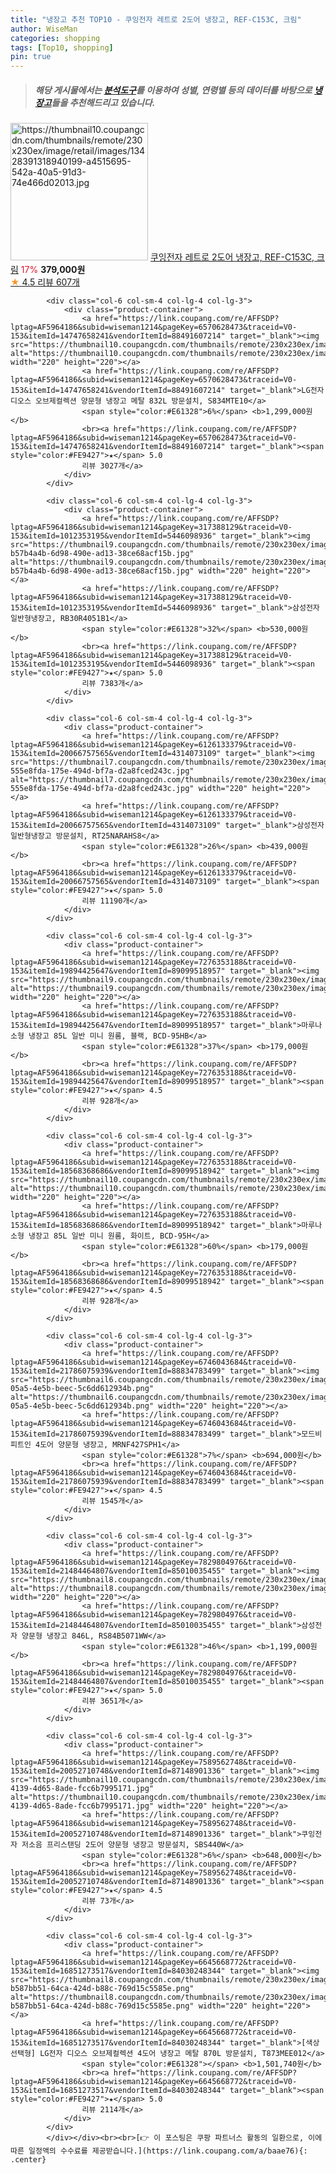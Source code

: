 ```yaml
---
title: "냉장고 추천 TOP10 - 쿠잉전자 레트로 2도어 냉장고, REF-C153C, 크림"
author: WiseMan
categories: shopping
tags: [Top10, shopping]
pin: true
---
```


> ##### 해당 게시물에서는 [**분석도구**](https://itemscout.io/)를 이용하여 **성별**, **연령별** 등의 데이터를 바탕으로 [**냉장고**](https://link.coupang.com/a/baae76)들을 추천해드리고 있습니다.
<div class="container"><div class="row">
            <div class="col-6 col-sm-4 col-lg-4 col-lg-3">
                <div class="product-container">
                    <a href="https://link.coupang.com/re/AFFSDP?lptag=AF5964186&subid=wiseman1214&pageKey=5579078885&traceid=V0-153&itemId=8911565463&vendorItemId=76198193583" target="_blank"><img src="https://thumbnail10.coupangcdn.com/thumbnails/remote/230x230ex/image/retail/images/13428391318940199-a4515695-542a-40a5-91d3-74e466d02013.jpg" alt="https://thumbnail10.coupangcdn.com/thumbnails/remote/230x230ex/image/retail/images/13428391318940199-a4515695-542a-40a5-91d3-74e466d02013.jpg" width="220" height="220"></a>
                    <a href="https://link.coupang.com/re/AFFSDP?lptag=AF5964186&subid=wiseman1214&pageKey=5579078885&traceid=V0-153&itemId=8911565463&vendorItemId=76198193583" target="_blank">쿠잉전자 레트로 2도어 냉장고, REF-C153C, 크림</a>
                    <span style="color:#E61328">17%</span> <b>379,000원</b>
                    <br><a href="https://link.coupang.com/re/AFFSDP?lptag=AF5964186&subid=wiseman1214&pageKey=5579078885&traceid=V0-153&itemId=8911565463&vendorItemId=76198193583" target="_blank"><span style="color:#FE9427">★</span> 4.5
                    리뷰 607개</a>
                </div>
            </div>
            
            <div class="col-6 col-sm-4 col-lg-4 col-lg-3">
                <div class="product-container">
                    <a href="https://link.coupang.com/re/AFFSDP?lptag=AF5964186&subid=wiseman1214&pageKey=6570628473&traceid=V0-153&itemId=14747658241&vendorItemId=88491607214" target="_blank"><img src="https://thumbnail10.coupangcdn.com/thumbnails/remote/230x230ex/image/vendor_inventory/fd21/2b0fee169d5f6fa548f99f8e2e27cbdd769c2352f55cf1c85f9e69cda4c6.png" alt="https://thumbnail10.coupangcdn.com/thumbnails/remote/230x230ex/image/vendor_inventory/fd21/2b0fee169d5f6fa548f99f8e2e27cbdd769c2352f55cf1c85f9e69cda4c6.png" width="220" height="220"></a>
                    <a href="https://link.coupang.com/re/AFFSDP?lptag=AF5964186&subid=wiseman1214&pageKey=6570628473&traceid=V0-153&itemId=14747658241&vendorItemId=88491607214" target="_blank">LG전자 디오스 오브제컬렉션 양문형 냉장고 메탈 832L 방문설치, S834MTE10</a>
                    <span style="color:#E61328">6%</span> <b>1,299,000원</b>
                    <br><a href="https://link.coupang.com/re/AFFSDP?lptag=AF5964186&subid=wiseman1214&pageKey=6570628473&traceid=V0-153&itemId=14747658241&vendorItemId=88491607214" target="_blank"><span style="color:#FE9427">★</span> 5.0
                    리뷰 3027개</a>
                </div>
            </div>
            
            <div class="col-6 col-sm-4 col-lg-4 col-lg-3">
                <div class="product-container">
                    <a href="https://link.coupang.com/re/AFFSDP?lptag=AF5964186&subid=wiseman1214&pageKey=317388129&traceid=V0-153&itemId=1012353195&vendorItemId=5446098936" target="_blank"><img src="https://thumbnail9.coupangcdn.com/thumbnails/remote/230x230ex/image/retail/images/679515642825203-b57b4a4b-6d98-490e-ad13-38ce68acf15b.jpg" alt="https://thumbnail9.coupangcdn.com/thumbnails/remote/230x230ex/image/retail/images/679515642825203-b57b4a4b-6d98-490e-ad13-38ce68acf15b.jpg" width="220" height="220"></a>
                    <a href="https://link.coupang.com/re/AFFSDP?lptag=AF5964186&subid=wiseman1214&pageKey=317388129&traceid=V0-153&itemId=1012353195&vendorItemId=5446098936" target="_blank">삼성전자 일반형냉장고, RB30R4051B1</a>
                    <span style="color:#E61328">32%</span> <b>530,000원</b>
                    <br><a href="https://link.coupang.com/re/AFFSDP?lptag=AF5964186&subid=wiseman1214&pageKey=317388129&traceid=V0-153&itemId=1012353195&vendorItemId=5446098936" target="_blank"><span style="color:#FE9427">★</span> 5.0
                    리뷰 7383개</a>
                </div>
            </div>
            
            <div class="col-6 col-sm-4 col-lg-4 col-lg-3">
                <div class="product-container">
                    <a href="https://link.coupang.com/re/AFFSDP?lptag=AF5964186&subid=wiseman1214&pageKey=6126133379&traceid=V0-153&itemId=20066757565&vendorItemId=4314073109" target="_blank"><img src="https://thumbnail7.coupangcdn.com/thumbnails/remote/230x230ex/image/retail/images/2977146600423342-555e8fda-175e-494d-bf7a-d2a8fced243c.jpg" alt="https://thumbnail7.coupangcdn.com/thumbnails/remote/230x230ex/image/retail/images/2977146600423342-555e8fda-175e-494d-bf7a-d2a8fced243c.jpg" width="220" height="220"></a>
                    <a href="https://link.coupang.com/re/AFFSDP?lptag=AF5964186&subid=wiseman1214&pageKey=6126133379&traceid=V0-153&itemId=20066757565&vendorItemId=4314073109" target="_blank">삼성전자 일반형냉장고 방문설치, RT25NARAHS8</a>
                    <span style="color:#E61328">26%</span> <b>439,000원</b>
                    <br><a href="https://link.coupang.com/re/AFFSDP?lptag=AF5964186&subid=wiseman1214&pageKey=6126133379&traceid=V0-153&itemId=20066757565&vendorItemId=4314073109" target="_blank"><span style="color:#FE9427">★</span> 5.0
                    리뷰 11190개</a>
                </div>
            </div>
            
            <div class="col-6 col-sm-4 col-lg-4 col-lg-3">
                <div class="product-container">
                    <a href="https://link.coupang.com/re/AFFSDP?lptag=AF5964186&subid=wiseman1214&pageKey=7276353188&traceid=V0-153&itemId=19894425647&vendorItemId=89099518957" target="_blank"><img src="https://thumbnail9.coupangcdn.com/thumbnails/remote/230x230ex/image/vendor_inventory/3bdd/133a00253e768062ee3a6e1b4c4e4e3aa85fbb9cacb8063df635074e5ae8.jpg" alt="https://thumbnail9.coupangcdn.com/thumbnails/remote/230x230ex/image/vendor_inventory/3bdd/133a00253e768062ee3a6e1b4c4e4e3aa85fbb9cacb8063df635074e5ae8.jpg" width="220" height="220"></a>
                    <a href="https://link.coupang.com/re/AFFSDP?lptag=AF5964186&subid=wiseman1214&pageKey=7276353188&traceid=V0-153&itemId=19894425647&vendorItemId=89099518957" target="_blank">마루나 소형 냉장고 85L 일반 미니 원룸, 블랙, BCD-95HB</a>
                    <span style="color:#E61328">37%</span> <b>179,000원</b>
                    <br><a href="https://link.coupang.com/re/AFFSDP?lptag=AF5964186&subid=wiseman1214&pageKey=7276353188&traceid=V0-153&itemId=19894425647&vendorItemId=89099518957" target="_blank"><span style="color:#FE9427">★</span> 4.5
                    리뷰 928개</a>
                </div>
            </div>
            
            <div class="col-6 col-sm-4 col-lg-4 col-lg-3">
                <div class="product-container">
                    <a href="https://link.coupang.com/re/AFFSDP?lptag=AF5964186&subid=wiseman1214&pageKey=7276353188&traceid=V0-153&itemId=18568368686&vendorItemId=89099518942" target="_blank"><img src="https://thumbnail10.coupangcdn.com/thumbnails/remote/230x230ex/image/vendor_inventory/aa18/4cac0ea2ac2470d78fee22948dbc65eddccb832b2413c319d1087c3a9051.jpg" alt="https://thumbnail10.coupangcdn.com/thumbnails/remote/230x230ex/image/vendor_inventory/aa18/4cac0ea2ac2470d78fee22948dbc65eddccb832b2413c319d1087c3a9051.jpg" width="220" height="220"></a>
                    <a href="https://link.coupang.com/re/AFFSDP?lptag=AF5964186&subid=wiseman1214&pageKey=7276353188&traceid=V0-153&itemId=18568368686&vendorItemId=89099518942" target="_blank">마루나 소형 냉장고 85L 일반 미니 원룸, 화이트, BCD-95H</a>
                    <span style="color:#E61328">60%</span> <b>179,000원</b>
                    <br><a href="https://link.coupang.com/re/AFFSDP?lptag=AF5964186&subid=wiseman1214&pageKey=7276353188&traceid=V0-153&itemId=18568368686&vendorItemId=89099518942" target="_blank"><span style="color:#FE9427">★</span> 4.5
                    리뷰 928개</a>
                </div>
            </div>
            
            <div class="col-6 col-sm-4 col-lg-4 col-lg-3">
                <div class="product-container">
                    <a href="https://link.coupang.com/re/AFFSDP?lptag=AF5964186&subid=wiseman1214&pageKey=6746043684&traceid=V0-153&itemId=21786075939&vendorItemId=88834783499" target="_blank"><img src="https://thumbnail6.coupangcdn.com/thumbnails/remote/230x230ex/image/retail/images/2024/02/28/12/6/4235939e-05a5-4e5b-beec-5c6dd612934b.png" alt="https://thumbnail6.coupangcdn.com/thumbnails/remote/230x230ex/image/retail/images/2024/02/28/12/6/4235939e-05a5-4e5b-beec-5c6dd612934b.png" width="220" height="220"></a>
                    <a href="https://link.coupang.com/re/AFFSDP?lptag=AF5964186&subid=wiseman1214&pageKey=6746043684&traceid=V0-153&itemId=21786075939&vendorItemId=88834783499" target="_blank">모드비 피트인 4도어 양문형 냉장고, MRNF427SPH1</a>
                    <span style="color:#E61328">7%</span> <b>694,000원</b>
                    <br><a href="https://link.coupang.com/re/AFFSDP?lptag=AF5964186&subid=wiseman1214&pageKey=6746043684&traceid=V0-153&itemId=21786075939&vendorItemId=88834783499" target="_blank"><span style="color:#FE9427">★</span> 4.5
                    리뷰 1545개</a>
                </div>
            </div>
            
            <div class="col-6 col-sm-4 col-lg-4 col-lg-3">
                <div class="product-container">
                    <a href="https://link.coupang.com/re/AFFSDP?lptag=AF5964186&subid=wiseman1214&pageKey=7829804976&traceid=V0-153&itemId=21484464807&vendorItemId=85010035455" target="_blank"><img src="https://thumbnail8.coupangcdn.com/thumbnails/remote/230x230ex/image/vendor_inventory/6253/5a17b5ecc10070bb5235b4fcbc84edb80824c672f4a7847d78a0ed378aba.jpg" alt="https://thumbnail8.coupangcdn.com/thumbnails/remote/230x230ex/image/vendor_inventory/6253/5a17b5ecc10070bb5235b4fcbc84edb80824c672f4a7847d78a0ed378aba.jpg" width="220" height="220"></a>
                    <a href="https://link.coupang.com/re/AFFSDP?lptag=AF5964186&subid=wiseman1214&pageKey=7829804976&traceid=V0-153&itemId=21484464807&vendorItemId=85010035455" target="_blank">삼성전자 양문형 냉장고 846L, RS84B5071WW</a>
                    <span style="color:#E61328">46%</span> <b>1,199,000원</b>
                    <br><a href="https://link.coupang.com/re/AFFSDP?lptag=AF5964186&subid=wiseman1214&pageKey=7829804976&traceid=V0-153&itemId=21484464807&vendorItemId=85010035455" target="_blank"><span style="color:#FE9427">★</span> 5.0
                    리뷰 3651개</a>
                </div>
            </div>
            
            <div class="col-6 col-sm-4 col-lg-4 col-lg-3">
                <div class="product-container">
                    <a href="https://link.coupang.com/re/AFFSDP?lptag=AF5964186&subid=wiseman1214&pageKey=7589562748&traceid=V0-153&itemId=20052710748&vendorItemId=87148901336" target="_blank"><img src="https://thumbnail10.coupangcdn.com/thumbnails/remote/230x230ex/image/retail/images/2023/09/11/12/3/d19c3f4e-4139-4d65-8ade-fcc6b7995171.jpg" alt="https://thumbnail10.coupangcdn.com/thumbnails/remote/230x230ex/image/retail/images/2023/09/11/12/3/d19c3f4e-4139-4d65-8ade-fcc6b7995171.jpg" width="220" height="220"></a>
                    <a href="https://link.coupang.com/re/AFFSDP?lptag=AF5964186&subid=wiseman1214&pageKey=7589562748&traceid=V0-153&itemId=20052710748&vendorItemId=87148901336" target="_blank">쿠잉전자 저소음 프리스탠딩 2도어 양문형 냉장고 방문설치, SBS440W</a>
                    <span style="color:#E61328">6%</span> <b>648,000원</b>
                    <br><a href="https://link.coupang.com/re/AFFSDP?lptag=AF5964186&subid=wiseman1214&pageKey=7589562748&traceid=V0-153&itemId=20052710748&vendorItemId=87148901336" target="_blank"><span style="color:#FE9427">★</span> 4.5
                    리뷰 73개</a>
                </div>
            </div>
            
            <div class="col-6 col-sm-4 col-lg-4 col-lg-3">
                <div class="product-container">
                    <a href="https://link.coupang.com/re/AFFSDP?lptag=AF5964186&subid=wiseman1214&pageKey=6645668772&traceid=V0-153&itemId=16851273517&vendorItemId=84030248344" target="_blank"><img src="https://thumbnail8.coupangcdn.com/thumbnails/remote/230x230ex/image/retail/images/4875744582001752-b587bb51-64ca-424d-b88c-769d15c5585e.png" alt="https://thumbnail8.coupangcdn.com/thumbnails/remote/230x230ex/image/retail/images/4875744582001752-b587bb51-64ca-424d-b88c-769d15c5585e.png" width="220" height="220"></a>
                    <a href="https://link.coupang.com/re/AFFSDP?lptag=AF5964186&subid=wiseman1214&pageKey=6645668772&traceid=V0-153&itemId=16851273517&vendorItemId=84030248344" target="_blank">[색상선택형] LG전자 디오스 오브제컬렉션 4도어 냉장고 메탈 870L 방문설치, T873MEE012</a>
                    <span style="color:#E61328"></span> <b>1,501,740원</b>
                    <br><a href="https://link.coupang.com/re/AFFSDP?lptag=AF5964186&subid=wiseman1214&pageKey=6645668772&traceid=V0-153&itemId=16851273517&vendorItemId=84030248344" target="_blank"><span style="color:#FE9427">★</span> 5.0
                    리뷰 2114개</a>
                </div>
            </div>
            </div></div><br><br>[👉 이 포스팅은 쿠팡 파트너스 활동의 일환으로, 이에 따른 일정액의 수수료를 제공받습니다.](https://link.coupang.com/a/baae76){: .center}